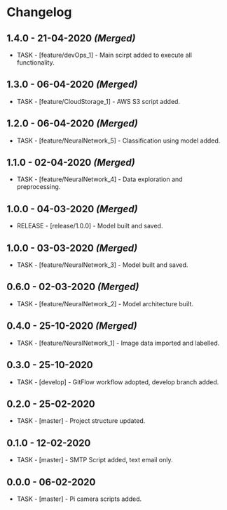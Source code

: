 # Changelog

## 1.4.0 - 21-04-2020 ***(Merged)***
  - TASK - [feature/devOps_1] - Main scirpt added to execute all functionality.

## 1.3.0 - 06-04-2020 ***(Merged)***
  - TASK - [feature/CloudStorage_1] - AWS S3 script added.

## 1.2.0 - 06-04-2020 ***(Merged)***
  - TASK - [feature/NeuralNetwork_5] - Classification using model added.

## 1.1.0 - 02-04-2020 ***(Merged)***
  - TASK - [feature/NeuralNetwork_4] - Data exploration and preprocessing.

## 1.0.0 - 04-03-2020 ***(Merged)***
  - RELEASE - [release/1.0.0] - Model built and saved.

## 1.0.0 - 03-03-2020 ***(Merged)***
  - TASK - [feature/NeuralNetwork_3] - Model built and saved.

## 0.6.0 - 02-03-2020 ***(Merged)***
  - TASK - [feature/NeuralNetwork_2] - Model architecture built.

## 0.4.0 - 25-10-2020 ***(Merged)***
  - TASK - [feature/NeuralNetwork_1] - Image data imported and labelled.

## 0.3.0 - 25-10-2020
  - TASK - [develop] - GitFlow workflow adopted, develop branch added.

## 0.2.0 - 25-02-2020
  - TASK - [master] - Project structure updated.

## 0.1.0 - 12-02-2020
  - TASK - [master] - SMTP Script added, text email only.

## 0.0.0 - 06-02-2020
  - TASK - [master] - Pi camera scripts added.